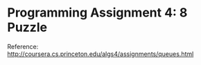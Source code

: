 # Programming Assignment 4: 8 Puzzle

 Reference: http://coursera.cs.princeton.edu/algs4/assignments/queues.html
